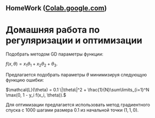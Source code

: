 ## HomeWork ([Colab.google.com](https://colab.research.google.com/drive/1hE282AMVT3IRkhcEwEk1KC247hxf2XuI#scrollTo=cGUv-Qif9QPj))
# Домашняя работа по регуляризации и оптимизации

Подобрать методом GD параметры функции:

$f(x, \theta) = x_1 \theta_1 + x_2 \theta_2 + \theta_3.$

Предлагается подобрать параметры $\theta$ минимизируя следующую функцию ошибки:

$\mathcal{L}(\theta) = 0.1 \|\theta\|^2 + \frac{1}{N}\sum\limits_{i=1}^N \max(0, 1 - y_i f(x_i, \theta)).$

Для оптимизации предлагается использовать метод градиентного спуска с 1000 шагами размера $0.1$ из начальной точки $(1, 1, 0)$.
